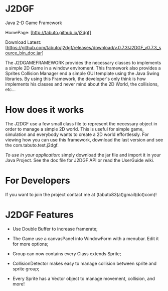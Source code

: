 # J2DGF 
Java 2-D Game Framework

HomePage: [http://tabuto.github.io/j2dgf]

Download Latest: [https://github.com/tabuto/j2dgf/releases/download/v.0.7.3/J2DGF_v0.7.3_source_bin_doc.jar]

The J2DGAMEFRAMEWORK provides the necessary classes to implements a simple 2D Game in a window enviroment.
This framework also provides a Sprites Collision Manager end a simple GUI template using the Java Swing libraries.
By using this Framework, the developer's only think is how implements his classes and never mind about the 2D World, the collisions, etc...

# How does it works 
The J2DGF use a few small class file to represent the necessary object in order to manage a simple 2D world. This is useful for simple game, simulation and everybody wants to create a 2D world effortlessly. For viewing how you can use this framework, download the last version and see the com.tabuto.test.j2dgf.

*To use in your application*: simply download the jar file and import it in your Java Project. See the doc file for J2DGF API or read the UserGuide wiki.

# For Developers
If you want to join the project contact me at (tabuto83(at)gmail(dot)com)!

# J2DGF Features

   * Use Double Buffer to increase framerate;

   * The Game use a canvasPanel into WindowForm with a menubar. Edit it for more options;
   
   * Group can now contains every Class extends Sprite; 

   * CollisionDetector makes easy to manage collision between sprite and sprite group;

   * Every Sprite has a Vector object to manage movement, collision, and more!



